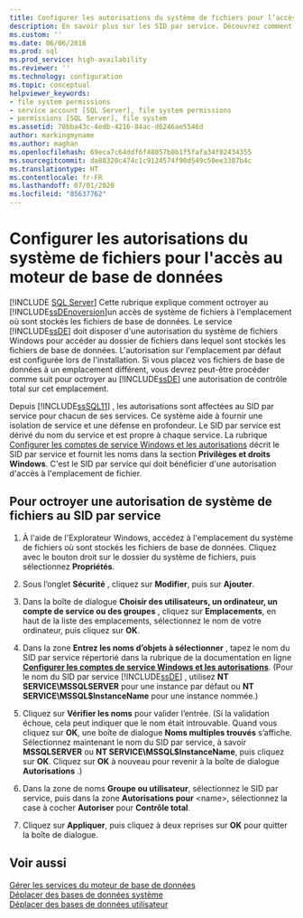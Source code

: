 ```yaml
---
title: Configurer les autorisations du système de fichiers pour l’accès au moteur de base de données | Microsoft Docs
description: En savoir plus sur les SID par service. Découvrez comment leur accorder l’autorisation d’accès à l’emplacement du fichier de base de données afin que les moteurs de base de données puissent accéder aux fichiers de base de données.
ms.custom: ''
ms.date: 06/06/2016
ms.prod: sql
ms.prod_service: high-availability
ms.reviewer: ''
ms.technology: configuration
ms.topic: conceptual
helpviewer_keywords:
- file system permissions
- service account [SQL Server], file system permissions
- permissions [SQL Server], file system
ms.assetid: 78bba43c-4edb-4216-84ac-d6246ae5546d
author: markingmyname
ms.author: maghan
ms.openlocfilehash: 69eca7c64ddf6f48057b8b1f5fafa34f02434355
ms.sourcegitcommit: da88320c474c1c9124574f90d549c50ee3387b4c
ms.translationtype: HT
ms.contentlocale: fr-FR
ms.lasthandoff: 07/01/2020
ms.locfileid: "85637762"
---
```

# <a name="configure-file-system-permissions-for-database-engine-access"></a>Configurer les autorisations du système de fichiers pour l'accès au moteur de base de données
 [!INCLUDE [SQL Server](../../includes/applies-to-version/sqlserver.md)]
  Cette rubrique explique comment octroyer au [!INCLUDE[ssDEnoversion](../../includes/ssdenoversion-md.md)]un accès de système de fichiers à l'emplacement où sont stockés les fichiers de base de données. Le service [!INCLUDE[ssDE](../../includes/ssde-md.md)] doit disposer d'une autorisation du système de fichiers Windows pour accéder au dossier de fichiers dans lequel sont stockés les fichiers de base de données. L'autorisation sur l'emplacement par défaut est configurée lors de l'installation. Si vous placez vos fichiers de base de données à un emplacement différent, vous devrez peut-être procéder comme suit pour octroyer au [!INCLUDE[ssDE](../../includes/ssde-md.md)] une autorisation de contrôle total sur cet emplacement.  
  
 Depuis [!INCLUDE[ssSQL11](../../includes/sssql11-md.md)] , les autorisations sont affectées au SID par service pour chacun de ses services. Ce système aide à fournir une isolation de service et une défense en profondeur. Le SID par service est dérivé du nom du service et est propre à chaque service. La rubrique [Configurer les comptes de service Windows et les autorisations](../../database-engine/configure-windows/configure-windows-service-accounts-and-permissions.md) décrit le SID par service et fournit les noms dans la section **Privilèges et droits Windows**. C'est le SID par service qui doit bénéficier d'une autorisation d'accès à l'emplacement de fichier.  
  
## <a name="to-grant-file-system-permission-to-the-per-service-sid"></a>Pour octroyer une autorisation de système de fichiers au SID par service  
  
1.  À l'aide de l'Explorateur Windows, accédez à l'emplacement du système de fichiers où sont stockés les fichiers de base de données. Cliquez avec le bouton droit sur le dossier du système de fichiers, puis sélectionnez **Propriétés**.  
  
2.  Sous l’onglet **Sécurité** , cliquez sur **Modifier**, puis sur **Ajouter**.  
  
3.  Dans la boîte de dialogue **Choisir des utilisateurs, un ordinateur, un compte de service ou des groupes** , cliquez sur **Emplacements**, en haut de la liste des emplacements, sélectionnez le nom de votre ordinateur, puis cliquez sur **OK**.  
  
4.  Dans la zone **Entrez les noms d’objets à sélectionner** , tapez le nom du SID par service répertorié dans la rubrique de la documentation en ligne [**Configurer les comptes de service Windows et les autorisations**](../../database-engine/configure-windows/configure-windows-service-accounts-and-permissions.md). (Pour le nom du SID par service [!INCLUDE[ssDE](../../includes/ssde-md.md)] , utilisez **NT SERVICE\MSSQLSERVER** pour une instance par défaut ou **NT SERVICE\MSSQL$InstanceName** pour une instance nommée.)  
  
5.  Cliquez sur **Vérifier les noms** pour valider l’entrée. (Si la validation échoue, cela peut indiquer que le nom était introuvable. Quand vous cliquez sur **OK**, une boîte de dialogue **Noms multiples trouvés** s’affiche. Sélectionnez maintenant le nom du SID par service, à savoir **MSSQLSERVER** ou **NT SERVICE\MSSQL$InstanceName**, puis cliquez sur **OK**.  Cliquez sur **OK** à nouveau pour revenir à la boîte de dialogue **Autorisations** .)   
6.  Dans la zone de noms **Groupe ou utilisateur**, sélectionnez le SID par service, puis dans la zone **Autorisations pour**  \<name>, sélectionnez la case à cocher **Autoriser** pour **Contrôle total**.  
  
7. Cliquez sur **Appliquer**, puis cliquez à deux reprises sur **OK** pour quitter la boîte de dialogue.  
  
## <a name="see-also"></a>Voir aussi  
 [Gérer les services du moteur de base de données](../../database-engine/configure-windows/manage-the-database-engine-services.md)   
 [Déplacer des bases de données système](../../relational-databases/databases/move-system-databases.md)   
 [Déplacer des bases de données utilisateur](../../relational-databases/databases/move-user-databases.md)  
  
  
